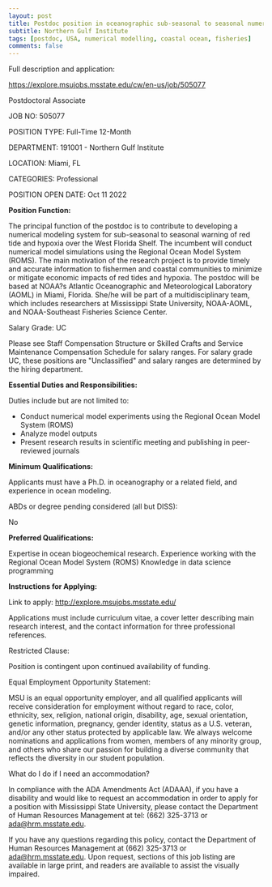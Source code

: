 ```yaml
---
layout: post
title: Postdoc position in oceanographic sub-seasonal to seasonal numerical modeling (Miami, Florida)
subtitle: Northern Gulf Institute
tags: [postdoc, USA, numerical modelling, coastal ocean, fisheries]
comments: false
---
```

Full description and application:

https://explore.msujobs.msstate.edu/cw/en-us/job/505077

Postdoctoral Associate

JOB NO: 505077

POSITION TYPE: Full-Time 12-Month

DEPARTMENT: 191001 - Northern Gulf Institute

LOCATION: Miami, FL

CATEGORIES: Professional

POSITION OPEN DATE: Oct 11 2022


**Position Function:**

The principal function of the postdoc is to contribute to developing a
numerical modeling system for sub-seasonal to seasonal warning of red tide
and hypoxia over the West Florida Shelf. The incumbent will conduct
numerical model simulations using the Regional Ocean Model System (ROMS).
The main motivation of the research project is to provide timely and
accurate information to fishermen and coastal communities to minimize or
mitigate economic impacts of red tides and hypoxia. The postdoc will be
based at NOAA?s Atlantic Oceanographic and Meteorological Laboratory (AOML)
in Miami, Florida. She/he will be part of a multidisciplinary team, which
includes researchers at Mississippi State University, NOAA-AOML, and
NOAA-Southeast Fisheries Science Center.

Salary Grade:  UC

Please see Staff Compensation Structure or Skilled Crafts and Service
Maintenance Compensation Schedule for salary ranges.  For salary grade UC,
these positions are "Unclassified" and salary ranges are determined by the
hiring department.

**Essential Duties and Responsibilities:**

Duties include but are not limited to:
- Conduct numerical model experiments using the Regional Ocean Model System (ROMS)
- Analyze model outputs
- Present research results in scientific meeting and publishing in peer-reviewed journals

**Minimum Qualifications:**

Applicants must have a Ph.D. in oceanography or a related field, and
experience in ocean modeling.

ABDs or degree pending considered (all but DISS):

No

**Preferred Qualifications:**

Expertise in ocean biogeochemical research.
Experience working with the Regional Ocean Model System (ROMS)
Knowledge in data science programming

**Instructions for Applying:**

Link to apply:  http://explore.msujobs.msstate.edu/

Applications must include curriculum vitae, a cover letter describing main
research interest, and the contact information for three professional
references.

Restricted Clause:

Position is contingent upon continued availability of funding.

Equal Employment Opportunity Statement:

MSU is an equal opportunity employer, and all qualified applicants will
receive consideration for employment without regard to race, color,
ethnicity, sex, religion, national origin, disability, age, sexual
orientation, genetic information, pregnancy, gender identity, status as a
U.S. veteran, and/or any other status protected by applicable law. We
always welcome nominations and applications from women, members of any
minority group, and others who share our passion for building a diverse
community that reflects the diversity in our student population.

What do I do if I need an accommodation?

In compliance with the ADA Amendments Act (ADAAA), if you have a disability
and would like to request an accommodation in order to apply for a position
with Mississippi State University, please contact the Department of Human
Resources Management at tel: (662) 325-3713 or ada@hrm.msstate.edu.

If you have any questions regarding this policy, contact the Department of
Human Resources Management at (662) 325-3713 or ada@hrm.msstate.edu. Upon
request, sections of this job listing are available in large print, and
readers are available to assist the visually impaired.
